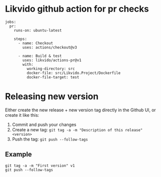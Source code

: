 # Likvido github action for pr checks

```
jobs:
  pr:
    runs-on: ubuntu-latest

    steps:
      - name: Checkout
        uses: actions/checkout@v3

      - name: Build & test
        uses: likvido/actions-pr@v1
        with:
          working-directory: src
          docker-file: src/Likvido.Project/Dockerfile
          docker-file-target: test
```


# Releasing new version

Either create the new release + new version tag directly in the Github UI, or create it like this:

1. Commit and push your changes
2. Create a new tag: `git tag -a -m "Description of this release" <version>`
3. Push the tag: `git push --follow-tags`

## Example

```
git tag -a -m "First version" v1
git push --follow-tags
```
